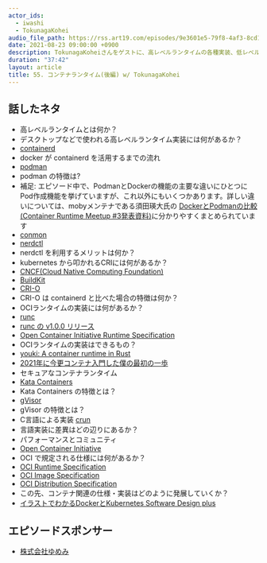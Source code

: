 ```yaml
---
actor_ids:
  - iwashi
  - TokunagaKohei
audio_file_path: https://rss.art19.com/episodes/9e3601e5-79f8-4af3-8cd1-b6fa4d9ee3ea.mp3
date: 2021-08-23 09:00:00 +0900
description: TokunagaKoheiさんをゲストに、高レベルランタイムの各種実装、低レベルランタイムの各種実装、OCI仕様などについて語っていただいたエピソードです。
duration: "37:42"
layout: article
title: 55. コンテナランタイム(後編) w/ TokunagaKohei
---
```


## 話したネタ

- 高レベルランタイムとは何か？
- デスクトップなどで使われる高レベルランタイム実装には何があるか？
- [containerd](https://containerd.io/)
- docker が containerd を活用するまでの流れ
- [podman](https://podman.io/)
- podman の特徴は?
- 補足: エピソード中で、PodmanとDockerの機能の主要な違いにひとつにPod作成機能を挙げていますが、これ以外にもいくつかあります。詳しい違いについては、mobyメンテナである須田瑛大氏の [DockerとPodmanの比較(Container Runtime Meetup #3発表資料)](https://www.slideshare.net/AkihiroSuda/dockerpodman)に分かりやすくまとめられています
- [conmon](https://github.com/containers/conmon) 
- [nerdctl](https://github.com/containerd/nerdctl)
- nerdctl を利用するメリットは何か？
- kubernetes から叩かれるCRIには何があるか？
- [CNCF(Cloud Native Computing Foundation)](https://www.cncf.io/)
- [BuildKit](https://github.com/moby/buildkit)
- [CRI-O](https://github.com/cri-o/cri-o)
- CRI-O は containerd と比べた場合の特徴は何か？
- OCIランタイムの実装には何があるか？
- [runc](https://github.com/opencontainers/runc)
- [runc の v1.0.0 リリース](https://github.com/opencontainers/runc/releases/tag/v1.0.0)
- [Open Container Initiative Runtime Specification](https://github.com/opencontainers/runtime-spec)
- OCIランタイムの実装はできるもの？
- [youki: A container runtime in Rust](https://github.com/containers/youki)
- [2021年に今更コンテナ入門した僕の最初の一歩](https://zenn.dev/utam0k/articles/74d08c9f556534)
- セキュアなコンテナランタイム
- [Kata Containers](https://katacontainers.io/)
- Kata Containers の特徴とは？
- [gVisor](https://github.com/google/gvisor)
- gVisor の特徴とは？
- C言語による実装 [crun](https://github.com/containers/crun)
- 言語実装に差異はどの辺りにあるか？
- パフォーマンスとコミュニティ
- [Open Container Initiative](https://opencontainers.org/)
- OCI で規定される仕様には何があるか？
- [OCI Runtime Specification](https://github.com/opencontainers/runtime-spec)
- [OCI Image Specification](https://github.com/opencontainers/image-spec)
- [OCI Distribution Specification](https://github.com/opencontainers/distribution-spec)
- この先、コンテナ関連の仕様・実装はどのように発展していくか？
- [イラストでわかるDockerとKubernetes Software Design plus](https://amzn.to/3CvNhwF)

## エピソードスポンサー

- [株式会社ゆめみ](https://www.yumemi.co.jp/)